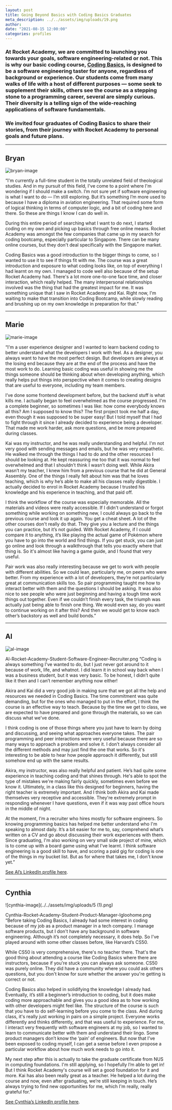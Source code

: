 ```yaml
---
layout: post
title: Going Beyond Basics with Coding Basics Graduates
meta_description: ../../assets/img/uploads/19.png
author:
date: "2021-08-15 12:00:00"
categories: profiles
---
```


### At Rocket Academy, we are committed to launching you towards your goals, software engineering-related or not. This is why our basic coding course, [Coding Basics](https://www.rocketacademy.co/courses/basics), is designed to be a software engineering taster for anyone, regardless of background or experience. Our students come from many walks of life with a host of different purposes — some seek to supplement their skills, others see the course as a stepping stone to a programming career, several are simply curious. Their diversity is a telling sign of the wide-reaching applications of software fundamentals.

### We invited four graduates of Coding Basics to share their stories, from their journey with Rocket Academy to personal goals and future plans.

---

## Bryan

![bryan-image](../../assets/img/uploads/19.png)

“I'm currently a full-time student in the totally unrelated field of theological studies. And in my pursuit of this field, I've come to a point where I'm wondering if I should make a switch. I’m not sure yet if software engineering is what I want to do — I’m still exploring. But it’s something I’m more used to because I have a diploma in aviation engineering. That required some form of logical thinking in terms of computer logic, and a bit of coding here and there. So these are things I know I can do well in.

During this entire period of searching what I want to do next, I started coding on my own and picking up basics through free online means. Rocket Academy was amongst the few companies that came up in my search for coding bootcamp, especially particular to Singapore. There can be many online courses, but they don't deal specifically with the Singapore market.

Coding Basics was a good introduction to the bigger things to come, so I wanted to use it to see if things fit with me. The course was a great introduction and exposure to what coding looks like, on top of everything I had learnt on my own. I managed to code well also because of the setup Rocket Academy had. There's a lot more one-to-one face time, and closer interaction, which really helped. The many interpersonal relationships involved was the thing that had the greatest impact for me. It was something unique that I saw in Rocket Academy and Kai. Right now, I'm waiting to make that transition into Coding Bootcamp, while slowly reading and brushing up on my own knowledge in preparation for that.”

---

## Marie

![marie-image](../../assets/img/uploads/25png.png)

“I'm a user experience designer and I wanted to learn backend coding to better understand what the developers I work with feel. As a designer, you always want to have the most perfect design. But developers are always at the losing end because they are at the end of the process and have the most work to do. Learning basic coding was useful in showing me the things someone should be thinking about when developing anything, which really helps put things into perspective when it comes to creating designs that are useful to everyone, including my team members.

I’ve done some frontend development before, but the backend stuff is what kills me. I actually began to feel overwhelmed as the course progressed. I'm a complete beginner, so sometimes I was like: how come everybody knows all this? Am I supposed to know this? The first project took me half a day, even though it was supposed to be super easy! But I told myself that I had to fight through it since I already decided to experience being a developer. That made me work harder, ask more questions, and be more prepared during classes.

Kai was my instructor, and he was really understanding and helpful. I'm not very good with sending messages and emails, but he was very empathetic. He walked me through the things I had to do and the other resources I should be looking at. He kept reassuring me too that it was normal to feel overwhelmed and that I shouldn’t think I wasn’t doing well. While Akira wasn’t my teacher, I knew him from a previous course that he did at General Assembly. One of the things I really felt about him was that he loves teaching, which is why he’s able to make all his classes really digestible. I actually decided to enrol in Rocket Academy because I trusted his knowledge and his experience in teaching, and that paid off.

I think the workflow of the course was especially memorable. All the materials and videos were really accessible. If I didn't understand or forgot something while working on something new, I could always go back to the previous course and look it up again. You get a cheat sheet. A lot of the other courses don't really do that. They give you a lecture and the things you can practice, but it’s not guided. With Rocket Academy, if I could compare it to anything, it’s like playing the actual game of Pokémon where you have to go into the world and find things. If you get stuck, you can just go online and look through a walkthrough that tells you exactly where that thing is. So it's almost like having a game guide, and I found that very useful.

Pair work was also really interesting because we get to work with people with different abilities. So we could lean, particularly me, on peers who were better. From my experience with a lot of developers, they’re not particularly great at communication skills too. So pair programming taught me how to interact better with them and the questions I should be asking. It was also nice to see people who were just beginning and having a tough time work things out together. Even if we couldn’t finish every task, the triumph was actually just being able to finish one thing. We would even say, do you want to continue working on it after this? And then we would get to know each other’s backstory as well and build bonds.”

---

## Al

![al-image](../../assets/img/uploads/33.png)

Al-Rocket-Academy-Student-Software-Engineer-Recruiter.png
“Coding is always something I've wanted to do, but I just never got around to it because of work, life, and whatnot. I did learn it in school way back when I was a business student, but it was very basic. To be honest, I didn’t quite like it then and I can’t remember anything now either!

Akira and Kai did a very good job in making sure that we got all the help and resources we needed in Coding Basics. The time commitment was quite demanding, but for the ones who managed to put in the effort, I think the course is an effective way to teach. Because by the time we get to class, we are expected to have prepared and gone through the materials, so we can discuss what we've done.

I think coding is one of those things where you just have to learn by doing and discussing, and seeing what approaches everyone takes. The pair programming and peer interactions were very useful because there are so many ways to approach a problem and solve it. I don’t always consider all the different methods and may just find the one that works. So it's interesting to be able to hear how people approach it differently, but still somehow end up with the same results.

Akira, my instructor, was also really helpful and patient. He’s had quite some experience in teaching coding and that shines through. He's able to spot the type of mistakes we're making fairly quickly, sometimes even before we know it. Ultimately, in a class like this designed for beginners, having the right teacher is extremely important. And I think both Akira and Kai made themselves very receptive and accessible. They're extremely prompt in responding whenever I have questions, even if it was way past office hours in the middle of night.

At the moment, I’m a recruiter who hires mostly for software engineers. So knowing programming basics has helped me better understand who I'm speaking to almost daily. It’s a bit easier for me to, say, comprehend what’s written on a CV and go about discussing their work experiences with them. Since graduating, I'm also working on very small side project of mine, which is to come up with a board game using what I’ve learnt. I think software engineering is a good skill to have, and scoring a paid gig for coding is one of the things in my bucket list. But as for where that takes me, I don't know yet.”

[See Al’s LinkedIn profile here](https://www.linkedin.com/in/alpoh/).

---

## Cynthia

![cynthia-image](../../assets/img/uploads/5 (1).png)

Cynthia-Rocket-Academy-Student-Product-Manager-Igloohome.png
“Before taking Coding Basics, I already had some interest in coding because of my job as a product manager in a tech company. I manage software products, but I don't have any background in software engineering. Although it’s not completely necessary, it does help. So I've played around with some other classes before, like Harvard’s CS50.

While CS50 is very comprehensive, there's no teacher there. That's the good thing about attending a course like Coding Basics where there are instructors, because if you're stuck you can always ask someone. CS50 was purely online. They did have a community where you could ask others questions, but you don't know for sure whether the answer you're getting is correct or not.

Coding Basics also helped in solidifying the knowledge I already had. Eventually, it’s still a beginner’s introduction to coding, but it does make coding more approachable and gives you a good idea as to how working with other developers might feel like. The structure of the course is such that you have to do self-learning before you come to the class. And during class, it's really just working in pairs on a simple project. Everyone works differently and thinks differently, and that was useful to experience.
For me, I interact very frequently with software engineers at my job, so I wanted to learn to communicate better with them and understand their lingo. Some product managers don’t know the ‘pain’ of engineers. But now that I’ve been exposed to coding myself, I can get a sense before I even propose a particular workflow about how much work needs to go into it.

My next step after this is actually to take the graduate certificate from NUS in computing foundations. I'm still applying, so I hopefully I’m able to get in! But I think Rocket Academy's course will set a good foundation for it and more. Kai has also been really great as a teacher. He helped a lot during the course and now, even after graduating, we’re still keeping in touch. He’s always trying to find new opportunities for me, which I'm really, really grateful for.”

[See Cynthia’s LinkedIn profile here](https://www.linkedin.com/in/cynthiachuaxy/).
